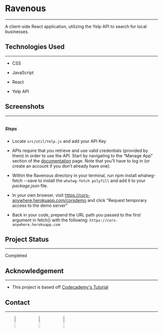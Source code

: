 <h1>Ravenous</h1>
<hr><p>A client-side React application, utilizing the Yelp API to search for local businesses.</p><h2>Technologies Used</h2>
<hr><ul>
<li>CSS</li>
</ul><ul>
<li>JavaScript</li>
</ul><ul>
<li>React</li>
</ul><ul>
<li>Yelp API</li>
</ul><h2>Screenshots</h2>
<hr><p><img src="https://res.cloudinary.com/codelikeagirl29/image/upload/v1670503455/projects/ravenous_alcgac.png" alt=""></p><h5>Steps</h5><ul>
<li>Locate <code>src/util/Yelp.js</code> and add your API Key</li>
</ul><ul>
<li>APIs require that you retrieve and use valid credentials (provided by them) in order to use the API.  Start by navigating to the “Manage App” section of the <a href="https://www.yelp.com/login?return_url=%2Fdevelopers%2Fv3%2Fmanage_app">documentation</a> page. Note that you’ll have to log in (or create an account if you don’t already have one).</li>
</ul><ul>
<li>Within the Ravenous directory in your terminal, run npm install whatwg-fetch --save to install the <code>whatwg-fetch polyfill</code> and add it to your <em>package.json</em> file.</li>
</ul><ul>
<li>In your own browser, visit <a href="https://cors-anywhere.herokuapp.com/corsdemo">https://cors-anywhere.herokuapp.com/corsdemo</a> and click “Request temporary access to the demo server”</li>
</ul><ul>
<li>Back in your code, prepend the URL path you passed to the first argument in fetch() with the following: <code>https://cors-anywhere.herokuapp.com</code></li>
</ul><h2>Project Status</h2>
<hr><p>Completed</p><h2>Acknowledgement</h2>
<hr><ul>
<li>This project is based off <a href="https://www.codecademy.com/paths/build-web-apps-with-react/tracks/bwa-ajax-requests-and-api-interactions/modules/bwa-ravenous-part-four/projects/interacting-with-yelp-api">Codecademy's Tutorial</a></li>
</ul><h2>Contact</h2>
<hr><p><span style="margin-right: 30px;"></span><a href="https://linkedin.com/in/lindsey-howard"><img target="_blank" src="https://cdn.jsdelivr.net/gh/devicons/devicon/icons/linkedin/linkedin-original.svg" style="width: 10%;"></a><span style="margin-right: 30px;"></span><a href="https://github.com/codelikeagirl29"><img target="_blank" src="https://cdn.jsdelivr.net/gh/devicons/devicon/icons/github/github-original.svg" style="width: 10%;"></a><span style="margin-right: 30px;"></span><a href="https://facebook.com/codelikeagirl91"><img target="_blank" src="https://cdn.jsdelivr.net/gh/devicons/devicon/icons/facebook/facebook-original.svg" style="width: 10%;"></a></p>
